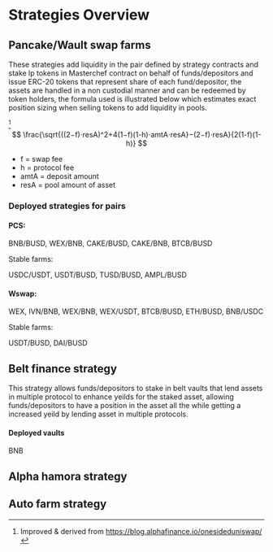 # Strategies Overview 

## Pancake/Wault swap farms
<!-- These strategies allow depositors to provide liquidity in the token-pair the strategy is deployed and farm cake token by staking the lp tokens in Masterchef tokens. We use Alpha hamora's formula to exactly estimate the position size when adding liquidity to the pool  -->

These strategies add liquidity in the pair defined by strategy contracts and stake lp tokens in Masterchef contract on behalf of  funds/depositors and issue ERC-20 tokens that represent share of each fund/depositor, the assets are handled in a non custodial manner and can be redeemed by token holders, the formula used is illustrated below which estimates exact position sizing when selling tokens to add liquidity in pools.

[^1]$$
\frac{\sqrt{((2−f)⋅resA)^2+4(1−f)(1-h)⋅amtA⋅resA}−(2−f)⋅resA}{2(1-f)(1-h)}  
$$ 

* f = swap fee
* h = protocol fee
* amtA = deposit amount
* resA = pool amount of asset 

[^1]: Improved & derived from https://blog.alphafinance.io/onesideduniswap/



### Deployed strategies for pairs
#### PCS:

BNB/BUSD,
WEX/BNB,
CAKE/BUSD,
CAKE/BNB,
BTCB/BUSD

Stable farms:

USDC/USDT,
USDT/BUSD,
TUSD/BUSD,
AMPL/BUSD

#### Wswap:

WEX,
IVN/BNB,
WEX/BNB,
WEX/USDT,
BTCB/BUSD,
ETH/BUSD, 
BNB/USDC

Stable farms:

USDT/BUSD,
DAI/BUSD



## Belt finance strategy

This strategy allows funds/depositors to stake in belt vaults that lend assets in multiple protocol to enhance yeilds for the staked asset, allowing funds/depositors to have a position in the asset all the while getting a increased yeild by lending asset in multiple protocols. 

#### Deployed vaults
BNB


## Alpha hamora strategy



## Auto farm strategy 